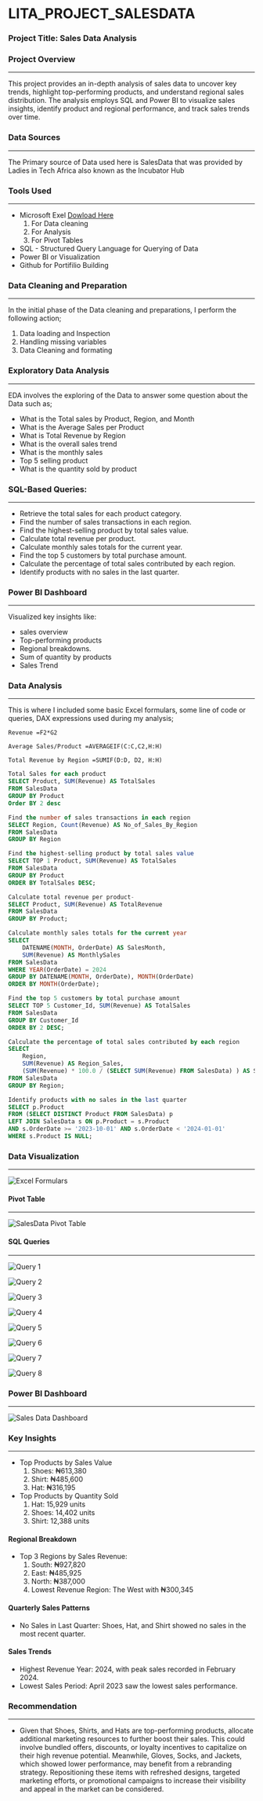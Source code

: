 # LITA_PROJECT_SALESDATA
### Project Title: Sales Data Analysis

### Project Overview 
---
This project provides an in-depth analysis of sales data to uncover key trends, highlight top-performing products, and understand regional sales distribution. The analysis employs SQL and Power BI to visualize sales insights, identify product and regional performance, and track sales trends over time.

### Data Sources
---
The Primary source of Data used here is SalesData that was provided by Ladies in Tech Africa also known as the Incubator Hub

### Tools Used
---
- Microsoft Exel [Dowload Here](https://www.microsoft.com)
    1. For Data cleaning
    2. For Analysis
    3. For Pivot Tables
- SQL - Structured Query Language for Querying of Data
- Power BI or Visualization
- Github for Portifilio Building

### Data Cleaning and Preparation
---
In the initial phase of the Data cleaning and preparations, I perform the following action;
1. Data loading and Inspection
2. Handling missing variables
3. Data Cleaning and formating

### Exploratory Data Analysis
---
EDA involves the exploring of the Data to answer some question about the Data such as; 
- What is the Total sales by Product, Region, and Month
- What is the Average Sales per Product
- What is Total Revenue by Region
- What is the overall sales trend
- What is the monthly sales
- Top 5 selling product
- What is the quantity sold by product

### SQL-Based Queries:
---
- Retrieve the total sales for each product category. 
- Find the number of sales transactions in each region. 
- Find the highest-selling product by total sales value. 
- Calculate total revenue per product. 
- Calculate monthly sales totals for the current year. 
- Find the top 5 customers by total purchase amount. 
- Calculate the percentage of total sales contributed by each region. 
- Identify products with no sales in the last quarter.

### Power BI Dashboard
---
Visualized key insights like:
- sales overview
- Top-performing products
- Regional breakdowns.
- Sum of quantity by products
- Sales Trend

### Data Analysis
---
This is where I included some basic Excel formulars, some line of code or queries, DAX expressions used during my analysis;

```Excel Formular
Revenue =F2*G2
```

```Excel Formular
Average Sales/Product =AVERAGEIF(C:C,C2,H:H)
```

```Excel Formular
Total Revenue by Region =SUMIF(D:D, D2, H:H)
```

```SQL
Total Sales for each product
SELECT Product, SUM(Revenue) AS TotalSales
FROM SalesData
GROUP BY Product
Order BY 2 desc
```

```SQL
Find the number of sales transactions in each region
SELECT Region, Count(Revenue) AS No_of_Sales_By_Region
FROM SalesData
GROUP BY Region
```

```SQL
Find the highest-selling product by total sales value
SELECT TOP 1 Product, SUM(Revenue) AS TotalSales
FROM SalesData
GROUP BY Product
ORDER BY TotalSales DESC;
```

```SQL
Calculate total revenue per product-
SELECT Product, SUM(Revenue) AS TotalRevenue
FROM SalesData
GROUP BY Product;
```

```SQL
Calculate monthly sales totals for the current year
SELECT 
    DATENAME(MONTH, OrderDate) AS SalesMonth, 
    SUM(Revenue) AS MonthlySales
FROM SalesData
WHERE YEAR(OrderDate) = 2024
GROUP BY DATENAME(MONTH, OrderDate), MONTH(OrderDate)
ORDER BY MONTH(OrderDate);
```

```SQL
Find the top 5 customers by total purchase amount
SELECT TOP 5 Customer_Id, SUM(Revenue) AS TotalSales
FROM SalesData
GROUP BY Customer_Id
ORDER BY 2 DESC;
```

```SQL
Calculate the percentage of total sales contributed by each region
SELECT 
    Region, 
    SUM(Revenue) AS Region_Sales,
    (SUM(Revenue) * 100.0 / (SELECT SUM(Revenue) FROM SalesData) ) AS Sales_Percentage
FROM SalesData
GROUP BY Region;
```

```SQL
Identify products with no sales in the last quarter
SELECT p.Product
FROM (SELECT DISTINCT Product FROM SalesData) p
LEFT JOIN SalesData s ON p.Product = s.Product 
AND s.OrderDate >= '2023-10-01' AND s.OrderDate < '2024-01-01'
WHERE s.Product IS NULL;
```

### Data Visualization
---
![Excel Formulars](https://github.com/user-attachments/assets/ac78c1f7-447d-4cb0-9753-e34582de8d2f)

#### Pivot Table
---
![SalesData Pivot Table](https://github.com/user-attachments/assets/3674e6d2-b0ea-4506-b889-34e7b92f51f0)

#### SQL Queries
---
![Query 1](https://github.com/user-attachments/assets/76920eb3-faee-4b6a-b6bf-79763f9cbab2)

![Query 2](https://github.com/user-attachments/assets/90196381-80b3-4403-bf2f-143f31dc59b0)

![Query 3](https://github.com/user-attachments/assets/84b54f88-8f50-4b04-89f4-94b3fceb5487)

![Query 4](https://github.com/user-attachments/assets/69a32098-2d49-4187-b757-233a034a365a)

![Query 5](https://github.com/user-attachments/assets/893bd317-1837-4641-8480-b651c64f0ff4)

![Query 6](https://github.com/user-attachments/assets/b6701631-bfa3-42b0-a004-482f73b5b778)

![Query 7](https://github.com/user-attachments/assets/b3d1d6c1-2d0b-402f-b981-d9f90371e6d7)

![Query 8](https://github.com/user-attachments/assets/ffb4f786-21fb-4793-9a60-ce26c1770fb0)

### Power BI Dashboard
---

![Sales Data Dashboard](https://github.com/user-attachments/assets/0d43b9b0-0576-4c20-9176-1f9b6a7c45b5)


### Key Insights
---
- Top Products by Sales Value
    1. Shoes: ₦613,380
    2. Shirt: ₦485,600
    3. Hat: ₦316,195
- Top Products by Quantity Sold
    1. Hat: 15,929 units
    2. Shoes: 14,402 units
    3. Shirt: 12,388 units
#### Regional Breakdown
- Top 3 Regions by Sales Revenue:
    1. South: ₦927,820
    2. East: ₦485,925
    3. North: ₦387,000
    4. Lowest Revenue Region: The West with ₦300,345
#### Quarterly Sales Patterns
- No Sales in Last Quarter: Shoes, Hat, and Shirt showed no sales in the most recent quarter.
#### Sales Trends
- Highest Revenue Year: 2024, with peak sales recorded in February 2024.
- Lowest Sales Period: April 2023 saw the lowest sales performance.

### Recommendation
---
- Given that Shoes, Shirts, and Hats are top-performing products, allocate additional marketing resources to further boost their sales. This could involve bundled offers, discounts, or loyalty incentives to capitalize on their high revenue potential. Meanwhile, Gloves, Socks, and Jackets, which showed lower performance, may benefit from a rebranding strategy. Repositioning these items with refreshed designs, targeted marketing efforts, or promotional campaigns to increase their visibility and appeal in the market can be considered.
